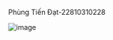 Phùng Tiến Đạt-22810310228

![image](https://github.com/user-attachments/assets/653281f2-a5e3-440c-9702-3ea7a42f4598)
